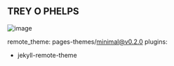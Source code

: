 ## TREY O PHELPS

![image](https://github.com/treyorion/treyorion-esiil-stars-webpage/assets/86793398/83b5ccff-ed31-41e5-a4c9-c27d49a11e23)

remote_theme: pages-themes/minimal@v0.2.0
plugins:
- jekyll-remote-theme
